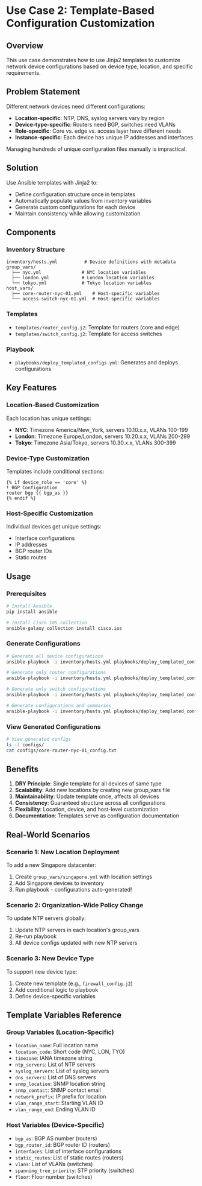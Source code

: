 # Use Case 2: Template-Based Configuration Customization

## Overview
This use case demonstrates how to use Jinja2 templates to customize network device configurations based on device type, location, and specific requirements.

## Problem Statement
Different network devices need different configurations:
- **Location-specific**: NTP, DNS, syslog servers vary by region
- **Device-type-specific**: Routers need BGP, switches need VLANs
- **Role-specific**: Core vs. edge vs. access layer have different needs
- **Instance-specific**: Each device has unique IP addresses and interfaces

Managing hundreds of unique configuration files manually is impractical.

## Solution
Use Ansible templates with Jinja2 to:
- Define configuration structure once in templates
- Automatically populate values from inventory variables
- Generate custom configurations for each device
- Maintain consistency while allowing customization

## Components

### Inventory Structure
```
inventory/hosts.yml          # Device definitions with metadata
group_vars/
  ├── nyc.yml               # NYC location variables
  ├── london.yml            # London location variables
  └── tokyo.yml             # Tokyo location variables
host_vars/
  ├── core-router-nyc-01.yml    # Host-specific variables
  └── access-switch-nyc-01.yml  # Host-specific variables
```

### Templates
- `templates/router_config.j2`: Template for routers (core and edge)
- `templates/switch_config.j2`: Template for access switches

### Playbook
- `playbooks/deploy_templated_configs.yml`: Generates and deploys configurations

## Key Features

### Location-Based Customization
Each location has unique settings:
- **NYC**: Timezone America/New_York, servers 10.10.x.x, VLANs 100-199
- **London**: Timezone Europe/London, servers 10.20.x.x, VLANs 200-299
- **Tokyo**: Timezone Asia/Tokyo, servers 10.30.x.x, VLANs 300-399

### Device-Type Customization
Templates include conditional sections:
```jinja2
{% if device_role == 'core' %}
! BGP Configuration
router bgp {{ bgp_as }}
{% endif %}
```

### Host-Specific Customization
Individual devices get unique settings:
- Interface configurations
- IP addresses
- BGP router IDs
- Static routes

## Usage

### Prerequisites
```bash
# Install Ansible
pip install ansible

# Install Cisco IOS collection
ansible-galaxy collection install cisco.ios
```

### Generate Configurations
```bash
# Generate all device configurations
ansible-playbook -i inventory/hosts.yml playbooks/deploy_templated_configs.yml

# Generate only router configurations
ansible-playbook -i inventory/hosts.yml playbooks/deploy_templated_configs.yml --tags routers

# Generate only switch configurations
ansible-playbook -i inventory/hosts.yml playbooks/deploy_templated_configs.yml --tags switches

# Generate configurations and summaries
ansible-playbook -i inventory/hosts.yml playbooks/deploy_templated_configs.yml --tags summary,report
```

### View Generated Configurations
```bash
# View generated configs
ls -l configs/
cat configs/core-router-nyc-01_config.txt
```

## Benefits

1. **DRY Principle**: Single template for all devices of same type
2. **Scalability**: Add new locations by creating new group_vars file
3. **Maintainability**: Update template once, affects all devices
4. **Consistency**: Guaranteed structure across all configurations
5. **Flexibility**: Location, device, and host-level customization
6. **Documentation**: Templates serve as configuration documentation

## Real-World Scenarios

### Scenario 1: New Location Deployment
To add a new Singapore datacenter:
1. Create `group_vars/singapore.yml` with location settings
2. Add Singapore devices to inventory
3. Run playbook - configurations auto-generated!

### Scenario 2: Organization-Wide Policy Change
To update NTP servers globally:
1. Update NTP servers in each location's group_vars
2. Re-run playbook
3. All device configs updated with new NTP servers

### Scenario 3: New Device Type
To support new device type:
1. Create new template (e.g., `firewall_config.j2`)
2. Add conditional logic to playbook
3. Define device-specific variables

## Template Variables Reference

### Group Variables (Location-Specific)
- `location_name`: Full location name
- `location_code`: Short code (NYC, LON, TYO)
- `timezone`: IANA timezone string
- `ntp_servers`: List of NTP servers
- `syslog_servers`: List of syslog servers
- `dns_servers`: List of DNS servers
- `snmp_location`: SNMP location string
- `snmp_contact`: SNMP contact email
- `network_prefix`: IP prefix for location
- `vlan_range_start`: Starting VLAN ID
- `vlan_range_end`: Ending VLAN ID

### Host Variables (Device-Specific)
- `bgp_as`: BGP AS number (routers)
- `bgp_router_id`: BGP router ID (routers)
- `interfaces`: List of interface configurations
- `static_routes`: List of static routes (routers)
- `vlans`: List of VLANs (switches)
- `spanning_tree_priority`: STP priority (switches)
- `floor`: Floor number (switches)
